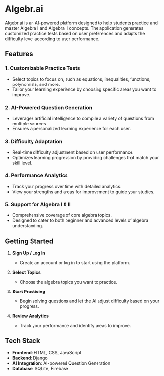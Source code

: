 # Algebr.ai

Algebr.ai is an AI-powered platform designed to help students practice and master Algebra I and Algebra II concepts. The application generates customized practice tests based on user preferences and adapts the difficulty level according to user performance.

## Features

### 1. **Customizable Practice Tests**
- Select topics to focus on, such as equations, inequalities, functions, polynomials, and more.
- Tailor your learning experience by choosing specific areas you want to improve.

### 2. **AI-Powered Question Generation**
- Leverages artificial intelligence to compile a variety of questions from multiple sources.
- Ensures a personalized learning experience for each user.

### 3. **Difficulty Adaptation**
- Real-time difficulty adjustment based on user performance.
- Optimizes learning progression by providing challenges that match your skill level.

### 4. **Performance Analytics**
- Track your progress over time with detailed analytics.
- View your strengths and areas for improvement to guide your studies.

### 5. **Support for Algebra I & II**
- Comprehensive coverage of core algebra topics.
- Designed to cater to both beginner and advanced levels of algebra understanding.

## Getting Started

1. **Sign Up / Log In**
   - Create an account or log in to start using the platform.

2. **Select Topics**
   - Choose the algebra topics you want to practice.

3. **Start Practicing**
   - Begin solving questions and let the AI adjust difficulty based on your progress.

4. **Review Analytics**
   - Track your performance and identify areas to improve.

## Tech Stack

- **Frontend**: HTML, CSS, JavaScript
- **Backend**: Django
- **AI Integration**: AI-powered Question Generation
- **Database**: SQLite, Firebase
